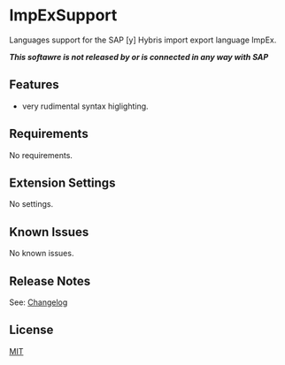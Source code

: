 # ImpExSupport

Languages support for the SAP [y] Hybris import export language ImpEx.

**_This softawre is not released by or is connected in any way with SAP_**

## Features

- very rudimental syntax higlighting.

## Requirements

No requirements.

## Extension Settings

No settings.

## Known Issues

No known issues.

## Release Notes

See: [Changelog](CHANGELOG.md)

## License

[MIT](LICENSE)
